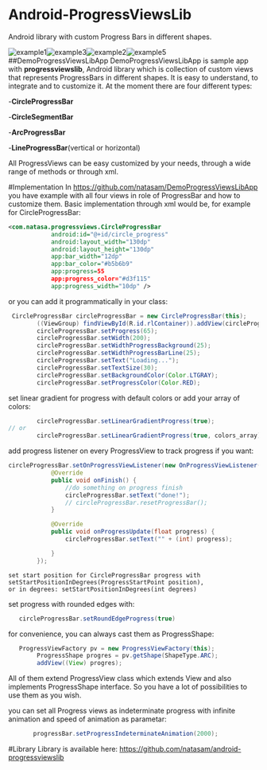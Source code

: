 # Android-ProgressViewsLib
Android library with custom Progress Bars in different shapes. 

![example1](https://github.com/natasam/DemoProgressViewsLibApp/blob/master/screenshots/Screenshot_2015-12-13-17-36-48.png)![example3](https://github.com/natasam/DemoProgressViewsLibApp/blob/master/screenshots/Screenshot_2015-12-13-18-23-10.png)![example2](https://github.com/natasam/DemoProgressViewsLibApp/blob/master/screenshots/Screenshot_2015-12-13-15-56-38.png)![example5](https://github.com/natasam/DemoProgressViewsLibApp/blob/master/screenshots/Screenshot_2015-12-14-01-12-09.png)
##DemoProgressViewsLibApp
DemoProgressViewsLibApp is sample app with **progressviewslib**, Android library which is collection of custom views that represents 
ProgressBars in different shapes. It is easy to understand, to integrate and to customize it.
At the moment there are four different types:

-**CircleProgressBar**

-**CircleSegmentBar**

-**ArcProgressBar**

-**LineProgressBar**(vertical or horizontal)

All ProgressViews can be easy customized by your needs, through a wide range of methods or through xml.

#Implementation
In https://github.com/natasam/DemoProgressViewsLibApp you have example with all four views in role of ProgressBar and 
how to customize them.
Basic implementation through xml would be, for example for CircleProgressBar:
```xml
<com.natasa.progressviews.CircleProgressBar
            android:id="@+id/circle_progress"
            android:layout_width="130dp"
            android:layout_height="130dp"
            app:bar_width="12dp"
            app:bar_color="#b5b6b9"
            app:progress=55
            app:progress_color="#d3f115"
            app:progress_width="10dp" />
```            
or you can add it programmatically in your class:
```java
 CircleProgressBar circleProgressBar = new CircleProgressBar(this);
        ((ViewGroup) findViewById(R.id.rlContainer)).addView(circleProgressBar);
        circleProgressBar.setProgress(65);
        circleProgressBar.setWidth(200);
        circleProgressBar.setWidthProgressBackground(25);
        circleProgressBar.setWidthProgressBarLine(25);
        circleProgressBar.setText("Loading...");
        circleProgressBar.setTextSize(30);
        circleProgressBar.setBackgroundColor(Color.LTGRAY);
        circleProgressBar.setProgressColor(Color.RED);
```        
         
set linear gradient for progress with default colors or add your array of colors:
```java
        circleProgressBar.setLinearGradientProgress(true);
// or
        circleProgressBar.setLinearGradientProgress(true, colors_array);
```
 
add progress listener on every ProgressView to track progress if you want:
```java
circleProgressBar.setOnProgressViewListener(new OnProgressViewListener() {
            @Override
            public void onFinish() {
                //do something on progress finish
                circleProgressBar.setText("done!");
                // circleProgressBar.resetProgressBar();
            }

            @Override
            public void onProgressUpdate(float progress) {
                circleProgressBar.setText("" + (int) progress);

            }
        });
``` 
    set start position for CircleProgressBar progress with setStartPositionInDegrees(ProgressStartPoint position),
    or in degrees: setStartPositionInDegrees(int degrees)
    

  set progress with rounded edges with:  
```java   
   circleProgressBar.setRoundEdgeProgress(true) 
```    
   for convenience, you can always cast them as ProgressShape:
```java 
   ProgressViewFactory pv = new ProgressViewFactory(this);
        ProgressShape progres = pv.getShape(ShapeType.ARC);
        addView((View) progres);
```    
   
        
 All of them extend ProgressView class which extends View and also implements ProgressShape interface.
  So you have a lot of possibilities to use them as you wish.

 you can set all Progress views as indeterminate progress with infinite animation 
 and speed of animation as parametar:
 ```java
        progressBar.setProgressIndeterminateAnimation(2000);
``` 
  
#Library
  Library is available here: https://github.com/natasam/android-progressviewslib
